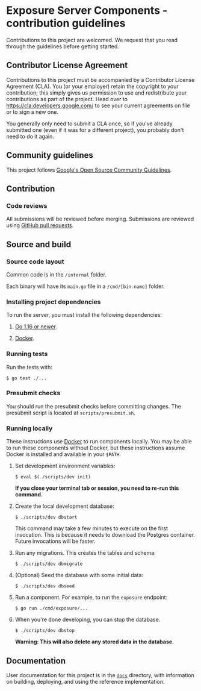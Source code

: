 # Exposure Server Components - contribution guidelines

Contributions to this project are welcomed. We request that you
read through the guidelines before getting started.

## Contributor License Agreement

Contributions to this project must be accompanied by a Contributor License
Agreement (CLA). You (or your employer) retain the copyright to your
contribution; this simply gives us permission to use and redistribute your
contributions as part of the project. Head over to
<https://cla.developers.google.com/> to see your current agreements on file or
to sign a new one.

You generally only need to submit a CLA once, so if you've already submitted one
(even if it was for a different project), you probably don't need to do it
again.

## Community guidelines

This project follows
[Google's Open Source Community Guidelines](https://opensource.google/conduct/).

## Contribution

### Code reviews

All submissions will be reviewed before merging. Submissions are reviewed using
[GitHub pull requests](https://help.github.com/articles/about-pull-requests/).

## Source and build

### Source code layout

Common code is in the `/internal` folder.

Each binary will have its `main.go` file in a `/cmd/[bin-name]` folder.

### Installing project dependencies

To run the server, you must install the following dependencies:

1.  [Go 1.16 or newer](https://golang.org/dl/).

1.  [Docker][docker].

### Running tests

Run the tests with:

```text
$ go test ./...
```

### Presubmit checks

You should run the presubmit checks before committing changes. The presubmit script
is located at `scripts/presubmit.sh`.

### Running locally

These instructions use [Docker][docker] to run components locally. You may be
able to run these components without Docker, but these instructions assume
Docker is installed and available in your `$PATH`.

1.  Set development environment variables:

    ```text
    $ eval $(./scripts/dev init)
    ```

    **If you close your terminal tab or session, you need to re-run this
    command.**

1.  Create the local development database:

    ```text
    $ ./scripts/dev dbstart
    ```

    This command may take a few minutes to execute on the first invocation. This
    is because it needs to download the Postgres container. Future invocations
    will be faster.

1.  Run any migrations. This creates the tables and schema:

    ```text
    $ ./scripts/dev dbmigrate
    ```

1.  (Optional) Seed the database with some initial data:

    ```text
    $ ./scripts/dev dbseed
    ```

1.  Run a component. For example, to run the `exposure` endpoint:

    ```text
    $ go run ./cmd/exposure/...
    ```

1.  When you're done developing, you can stop the database.

    ```text
    $ ./scripts/dev dbstop
    ```

    **Warning: This will also delete any stored data in the database.**


## Documentation

User documentation for this project is in the [`docs`](/docs/index.md) directory,
with information on building, deploying, and using the reference implementation.


[docker]: https://docs.docker.com/get-docker/

